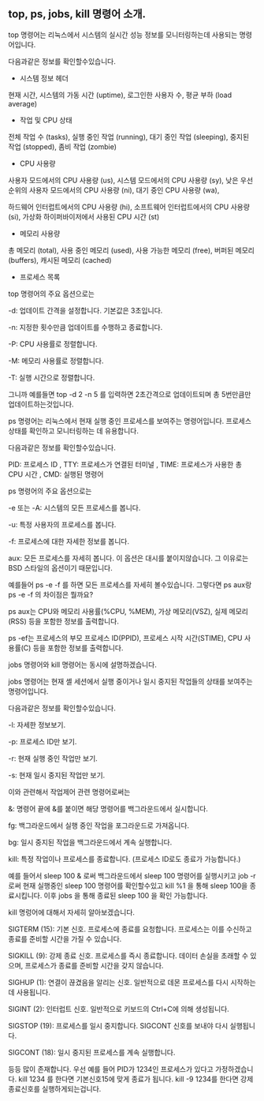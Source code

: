 ## top, ps, jobs, kill 명령어 소개.

 top 명령어는 리눅스에서 시스템의 실시간 성능 정보를 모니터링하는데 사용되는 명령어입니다.

 다음과같은 정보를 확인할수있습니다.
 

- 시스템 정보 헤더

현재 시간, 시스템의 가동 시간 (uptime), 로그인한 사용자 수, 평균 부하 (load average)

- 작업 및 CPU 상태
  
전체 작업 수 (tasks), 실행 중인 작업 (running), 대기 중인 작업 (sleeping), 중지된 작업 (stopped), 좀비 작업 (zombie)

- CPU 사용량
  
사용자 모드에서의 CPU 사용량 (us), 시스템 모드에서의 CPU 사용량 (sy), 낮은 우선순위의 사용자 모드에서의 CPU 사용량 (ni), 대기 중인 CPU 사용량 (wa), 

하드웨어 인터럽트에서의 CPU 사용량 (hi), 소프트웨어 인터럽트에서의 CPU 사용량 (si), 가상화 하이퍼바이저에서 사용된 CPU 시간 (st)

- 메모리 사용량
  
총 메모리 (total), 사용 중인 메모리 (used), 사용 가능한 메모리 (free), 버퍼된 메모리 (buffers), 캐시된 메모리 (cached)

- 프로세스 목록


top 명령어의 주요 옵션으로는


-d: 업데이트 간격을 설정합니다. 기본값은 3초입니다.


-n: 지정한 횟수만큼 업데이트를 수행하고 종료합니다.


-P: CPU 사용률로 정렬합니다.


-M: 메모리 사용률로 정렬합니다.


-T: 실행 시간으로 정렬합니다.


그니까 예를들면 top -d 2 -n 5 를 입력하면 2초간격으로 업데이트되며 총 5번만큼만 업데이트하는것입니다.


ps 명령어는 리눅스에서 현재 실행 중인 프로세스를 보여주는 명령어입니다. 프로세스 상태를 확인하고 모니터링하는 데 유용합니다.


다음과같은 정보를 확인할수있습니다.


PID: 프로세스 ID
, TTY: 프로세스가 연결된 터미널
, TIME: 프로세스가 사용한 총 CPU 시간
, CMD: 실행된 명령어


ps 명령어의 주요 옵션으로는


-e 또는 -A: 시스템의 모든 프로세스를 봅니다.


-u: 특정 사용자의 프로세스를 봅니다.


-f: 프로세스에 대한 자세한 정보를 봅니다.


aux: 모든 프로세스를 자세히 봅니다. 이 옵션은 대시를 붙이지않습니다. 그 이유로는 BSD 스타일의 옵션이기 때문입니다.


예를들어 ps -e -f 를 하면 모든 프로세스를 자세히 볼수있습니다. 그렇다면 ps aux랑 ps -e -f 의 차이점은 뭘까요?


ps aux는 CPU와 메모리 사용률(%CPU, %MEM), 가상 메모리(VSZ), 실제 메모리(RSS) 등을 포함한 정보를 출력합니다.


ps -ef는 프로세스의 부모 프로세스 ID(PPID), 프로세스 시작 시간(STIME), CPU 사용률(C) 등을 포함한 정보를 출력합니다.


jobs 명령어와 kill 명령어는 동시에 설명하겠습니다.


jobs 명령어는 현재 셸 세션에서 실행 중이거나 일시 중지된 작업들의 상태를 보여주는 명령어입니다.


다음과같은 정보를 확인할수있습니다.


-l: 자세한 정보보기.


-p: 프로세스 ID만 보기.


-r: 현재 실행 중인 작업만 보기.


-s: 현재 일시 중지된 작업만 보기.


이와 관련해서 작업제어 관련 명령어로써는 


&: 명령어 끝에 &를 붙이면 해당 명령어를 백그라운드에서 실시합니다.


fg: 백그라운드에서 실행 중인 작업을 포그라운드로 가져옵니다.


bg: 일시 중지된 작업을 백그라운드에서 계속 실행합니다.


kill: 특정 작업이나 프로세스를 종료합니다. (프로세스 ID로도 종료가 가능합니다.)


예를 들어서 sleep 100 & 로써 백그라운드에서 sleep 100 명령어를 실행시키고 job -r 로써 현재 실행중인 sleep 100 명령어를 확인할수있고 kill %1 을 통해 sleep 100을 종료시킵니다. 이후 jobs 을 통해 종료된 sleep 100 을 확인 가능합니다.


kill 명렁어에 대해서 자세히 알아보겠습니다.


SIGTERM (15): 기본 신호. 프로세스에 종료를 요청합니다. 프로세스는 이를 수신하고 종료를 준비할 시간을 가질 수 있습니다.


SIGKILL (9): 강제 종료 신호. 프로세스를 즉시 종료합니다. 데이터 손실을 초래할 수 있으며, 프로세스가 종료를 준비할 시간을 갖지 않습니다.


SIGHUP (1): 연결이 끊겼음을 알리는 신호. 일반적으로 데몬 프로세스를 다시 시작하는 데 사용됩니다.


SIGINT (2): 인터럽트 신호. 일반적으로 키보드의 Ctrl+C에 의해 생성됩니다.


SIGSTOP (19): 프로세스를 일시 중지합니다. SIGCONT 신호를 보내야 다시 실행됩니다.


SIGCONT (18): 일시 중지된 프로세스를 계속 실행합니다.


등등 많이 존재합니다. 우선 예를 들어 PID가 1234인 프로세스가 있다고 가정하겠습니다. kill 1234 를 한다면 기본신호15에 맞게 종료가 됩니다. kill -9 1234를 한다면 강제 종료신호를 실행하게되는겁니다.
